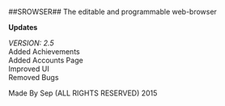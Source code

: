 ##SROWSER##
The editable and programmable web-browser

**Updates**

*VERSION: 2.5*
<br>Added Achievements 
<br>Added Accounts Page 
<br>Improved UI 
<br>Removed Bugs

Made By Sep (ALL RIGHTS RESERVED) 2015
